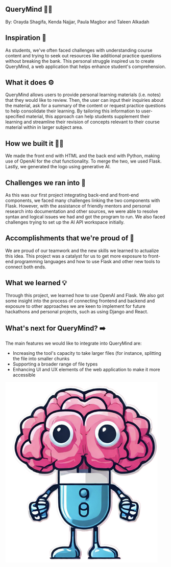 ## QueryMind 🤖🧠
By: Orayda Shagifa, Kenda Najjar, Paula Magbor and Taleen Alkadah

## Inspiration 🤔
As students, we've often faced challenges with understanding course content and trying to seek out resources like additional practice questions without breaking the bank. This personal struggle inspired us to create QueryMind, a web application that helps enhance student's comprehension. 

## What it does ⚙️
QueryMind allows users to provide personal learning materials (i.e. notes) that they would like to review. Then, the user can input their inquiries about the material, ask for a summary of the content or request practice questions to help consolidate their learning. By tailoring this information to user-specified material, this approach can help students supplement their learning and streamline their revision of concepts relevant to their course material within in larger subject area. 

## How we built it 🐱‍💻
We made the front end with HTML and the back end with Python, making use of OpenAI for the chat functionality. To merge the two, we used Flask. Lastly, we generated the logo using generative AI.

## Challenges we ran into 😤
As this was our first project integrating back-end and front-end components, we faced many challenges linking the two components with Flask. However, with the assistance of friendly mentors and personal research into documentation and other sources, we were able to resolve syntax and logical issues we had and got the program to run. We also faced challenges trying to set up the AI API workspace initially.

## Accomplishments that we're proud of 🥹
We are proud of our teamwork and the new skills we learned to actualize this idea. This project was a catalyst for us to get more exposure to front-end programming languages and how to use Flask and other new tools to connect both ends.

## What we learned 💡
Through this project, we learned how to use OpenAI and Flask. We also got some insight into the process of connecting frontend and backend and exposure to other approaches we are keen to implement for future hackathons and personal projects, such as using Django and React. 

## What's next for QueryMind? ➡️
The main features we would like to integrate into QueryMind are:
* Increasing the tool's capacity to take larger files (for instance, splitting the file into smaller chunks
* Supporting a broader range of file types
* Enhancing UI and UX elements of the web application to make it more accessible

![Image 1](static/brain.png)
